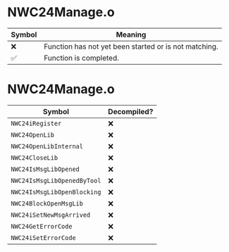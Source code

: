 # NWC24Manage.o
| Symbol | Meaning 
| ------------- | ------------- 
| :x: | Function has not yet been started or is not matching. 
| :white_check_mark: | Function is completed. 


# NWC24Manage.o
| Symbol | Decompiled? |
| ------------- | ------------- |
| `NWC24iRegister` | :x: |
| `NWC24OpenLib` | :x: |
| `NWC24OpenLibInternal` | :x: |
| `NWC24CloseLib` | :x: |
| `NWC24IsMsgLibOpened` | :x: |
| `NWC24IsMsgLibOpenedByTool` | :x: |
| `NWC24IsMsgLibOpenBlocking` | :x: |
| `NWC24BlockOpenMsgLib` | :x: |
| `NWC24iSetNewMsgArrived` | :x: |
| `NWC24GetErrorCode` | :x: |
| `NWC24iSetErrorCode` | :x: |
